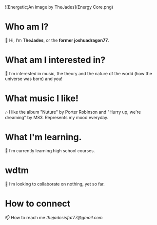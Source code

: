 ![Energetic;An image by TheJades](Energy Core.png)
# Who am I?
  👋 Hi, I’m **TheJades**, or the **former joshuadragon77**.
# What am I interested in?
  👀 I’m interested in music, the theory and the nature of the world (how the universe was born) and you!
# What music I like!
  🎶 I like the album "Nuture" by Porter Robinson and "Hurry up, we're dreaming" by M83. Represents my mood everyday.
# What I'm learning.
  🌱 I’m currently learning high school courses.
# wdtm
  💞️ I’m looking to collaborate on nothing, yet so far.
# How to connect
  📫 How to reach me _thejadesisfat77@gmail.com_

<!---
joshuadragon77/joshuadragon77 is a ✨ special ✨ repository because its `README.md` (this file) appears on your GitHub profile.
You can click the Preview link to take a look at your changes.
--->
